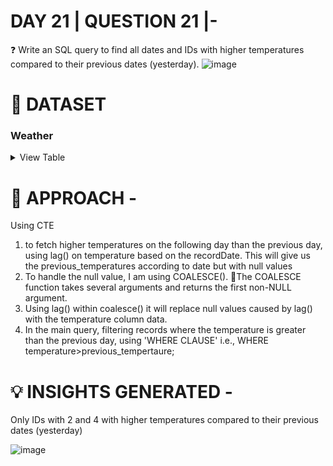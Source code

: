 
# DAY 21 | QUESTION 21 |-
❓  Write an SQL query to find all dates and IDs with higher temperatures compared to their previous dates (yesterday).
![image](https://github.com/Sankriti09/30-DAYS-SQL-QUESTION-SERIES/assets/77229345/be5d5636-fb84-4b90-97da-4ae229838034)

 # **:file_folder: DATASET**
   ### **Weather**

 <details><summary>
 View Table
 </summary>
The weather table comprises of all the information on which date temperature with IDs


 | id  | recordDate      | temperature    |
 | ------- | ---------- | ---------- | 
 | 1    |  2015-01-01    | 10   |
 | 2    |  2015-01-02      | 25    |
 | 3    |  2015-01-03     | 20      |
 | 4    |  2015-01-04     | 30       |

 </details>


# 🎯 APPROACH -
Using CTE
1. to fetch higher temperatures on the following day than the previous day, using lag() on temperature based on the recordDate. This will give us the previous_temperatures according to date but with null values
2. To handle the null value, I am using COALESCE(). 📍The COALESCE function takes several arguments and returns the first non-NULL argument.
3. Using lag() within coalesce() it will replace null values caused by lag() with the temperature column data.
4. In the main query, filtering records where the temperature is greater than the previous day, using 'WHERE CLAUSE' i.e., WHERE temperature>previous_tempertaure;

# 💡 INSIGHTS GENERATED -
Only IDs with 2 and 4 with higher temperatures compared to their previous dates (yesterday)

![image](https://github.com/Sankriti09/30-DAYS-SQL-QUESTION-SERIES/assets/77229345/71e04176-d8c4-4e3e-a80f-ed4d3b6ed5c7)








